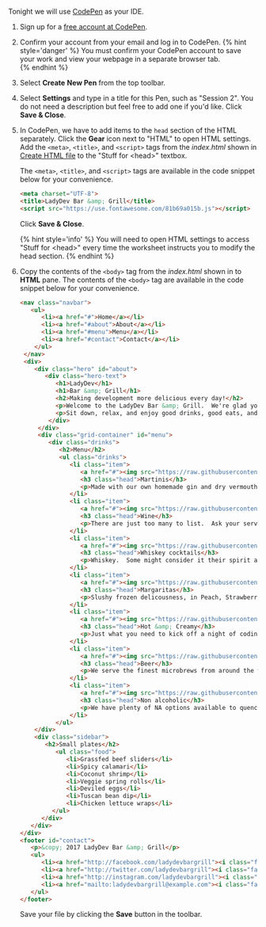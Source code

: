Tonight we will use [CodePen](https://codepen.io) as your IDE.

1. Sign up for a [free account at CodePen](https://codepen.io/accounts/signup/user/free).

1. Confirm your account from your email and log in to CodePen.
   {% hint style='danger' %}
You must confirm your CodePen account to save your work and view your webpage in a separate browser tab.  
   {% endhint %}

1. Select **Create** <i class="fa fa-long-arrow-right"></i> **New Pen** from the top toolbar.

1. Select **Settings** and type in a title for this Pen, such as "Session 2". You do not need a description but feel free to add one if you'd like. Click **Save & Close**.

1. In CodePen, we have to add items to the `head` section of the HTML separately. Click the **Gear** icon next to "HTML" to open HTML settings. Add the `<meta>`, `<title>`, and `<script>` tags from the _index.html_ shown in [Create HTML file](#html-file) to the "Stuff for &lt;head&gt;" textbox. 

   The `<meta>`, `<title>`, and `<script>` tags are available in the code snippet below for your convenience.
   ```html
   <meta charset="UTF-8">
   <title>LadyDev Bar &amp; Grill</title>
   <script src="https://use.fontawesome.com/81b69a015b.js"></script>
   ```

   Click **Save & Close**.

    {% hint style='info' %}
You will need to open HTML settings to access "Stuff for &lt;head&gt;" every time the worksheet instructs you to modify the head section.
    {% endhint %}

1. Copy the contents of the `<body>` tag from the _index.html_ shown in to **HTML** pane.
   The contents of the `<body>` tag are available in the code snippet below for your convenience.
   ```html
   <nav class="navbar">
      <ul>
         <li><a href="#">Home</a></li>
         <li><a href="#about">About</a></li>
         <li><a href="#menu">Menu</a></li>
         <li><a href="#contact">Contact</a></li>
       </ul>
    </nav>
    <div>
       <div class="hero" id="about">
          <div class="hero-text">
             <h1>LadyDev</h1>
             <h1>Bar &amp; Grill</h1>
             <h2>Making development more delicious every day!</h2>
             <p>Welcome to the LadyDev Bar &amp; Grill.  We're glad you're here!</p>
             <p>Sit down, relax, and enjoy good drinks, good eats, and good friends.</p>
           </div>
        </div>
        <div class="grid-container" id="menu">
           <div class="drinks">
              <h2>Menu</h2>
              <ul class="drinks">
                 <li class="item">
                    <a href="#"><img src="https://raw.githubusercontent.com/KansasCityWomeninTechnology/CSSCompilerPractice/master/images/martini.jpg" alt=""></a>
                    <h3 class="head">Martinis</h3>
                    <p>Made with our own homemade gin and dry vermouth.  Choose from The Classic, Lemondrop, or Chocolate.</p>
                 </li>
                 <li class="item">
                    <a href="#"><img src="https://raw.githubusercontent.com/KansasCityWomeninTechnology/CSSCompilerPractice/master/images/wine.jpg" alt=""></a>
                    <h3 class="head">Wine</h3>
                    <p>There are just too many to list.  Ask your server for a recommendation.</p>
                 </li>
                 <li class="item">
                    <a href="#"><img src="https://raw.githubusercontent.com/KansasCityWomeninTechnology/CSSCompilerPractice/master/images/whiskey-cocktails.jpg" alt=""></a>
                    <h3 class="head">Whiskey cocktails</h3>
                    <p>Whiskey.  Some might consider it their spirit animal.  Thank goodness it's not just for men anymore.</p>
                 </li>
                 <li class="item">
                    <a href="#"><img src="https://raw.githubusercontent.com/KansasCityWomeninTechnology/CSSCompilerPractice/master/images/margarita.jpg" alt=""></a>
                    <h3 class="head">Margaritas</h3>
                    <p>Slushy frozen delicousness, in Peach, Strawberry, or Mango.  Served with a rock-salted rim and lime.</p>
                 </li>
                 <li class="item">
                    <a href="#"><img src="https://raw.githubusercontent.com/KansasCityWomeninTechnology/CSSCompilerPractice/master/images/hot-cocktail.jpg" alt=""></a>
                    <h3 class="head">Hot &amp; Creamy</h3>
                    <p>Just what you need to kick off a night of coding.  We offer concoctions with coffee, Kahlua, Bailey's, and more.</p>
                 </li>
                 <li class="item">
                    <a href="#"><img src="https://raw.githubusercontent.com/KansasCityWomeninTechnology/CSSCompilerPractice/master/images/beer.jpg" alt=""></a>
                    <h3 class="head">Beer</h3>
                    <p>We serve the finest microbrews from around the world.  How about a Saison, IPA, or Stout?</p>
                 </li>
                 <li class="item">
                    <a href="#"><img src="https://raw.githubusercontent.com/KansasCityWomeninTechnology/CSSCompilerPractice/master/images/milk.jpg" alt=""></a>
                    <h3 class="head">Non alcoholic</h3>
                    <p>We have plenty of NA options available to quench your thirst, like lemonade, milk or soda.</p>
                 </li>
             </ul>
       </div>
       <div class="sidebar">
          <h2>Small plates</h2>
             <ul class="food">
                <li>Grassfed beef sliders</li>
                <li>Spicy calamari</li>
                <li>Coconut shrimp</li>
                <li>Veggie spring rolls</li>
                <li>Deviled eggs</li>
                <li>Tuscan bean dip</li>
                <li>Chicken lettuce wraps</li>
            </ul>
         </div>
      </div>
   </div>
   <footer id="contact">
      <p>&copy; 2017 LadyDev Bar &amp; Grill</p>
      <ul>
         <li><a href="http://facebook.com/ladydevbargrill"><i class="fa fa-facebook-official fa-lg"></i></a></li>
         <li><a href="http://twitter.com/ladydevbargrill"><i class="fa fa-twitter fa-lg"></i></a></li>
         <li><a href="http://instagram.com/ladydevbargrill"><i class="fa fa-instagram fa-lg"></i></a></li>
         <li><a href="mailto:ladydevbargrill@example.com"><i class="fa fa-envelope-open-o fa-lg"></i></a></li>
      </ul>
   </footer>
   ```
   Save your file by clicking the **Save** button in the toolbar.

